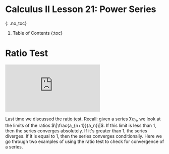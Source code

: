 # Calculus II Lesson 21: Power Series
{: .no_toc}

1. Table of Contents
{:toc}

# Ratio Test

<div class="youtube-container">
<iframe src="https://www.youtube.com/embed/N0tBc0N1xrE" title="YouTube video player" frameborder="0" allow="accelerometer; autoplay; clipboard-write; encrypted-media; gyroscope; picture-in-picture" allowfullscreen></iframe>
</div>

Last time we discussed the [ratio test](https://atharaq.github.io/calc-2/lesson20.html#/ratio). Recall: given a series $\sum a_n$, we look at the limits of the ratios $\|\frac{a_{n+1}}{a_n}\|$. If this limit is less than $1$, then the series converges absolutely. If it's greater than $1$, the series diverges. If it is equal to $1$, then the series converges conditionally. Here we go through two examples of using the ratio test to check for convergence of a series.

